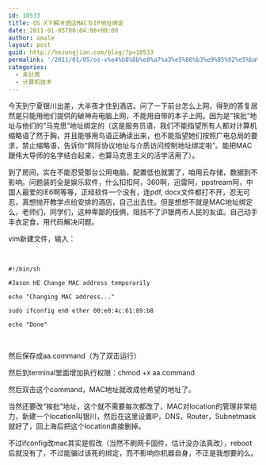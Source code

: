 ```yaml
---
id: 10533
title: OS X下解决酒店MAC与IP地址绑定
date: 2011-01-05T00:04:08+00:00
author: omale
layout: post
guid: http://hezongjian.com/blog/?p=10533
permalink: '/2011/01/05/os-x%e4%b8%8b%e8%a7%a3%e5%86%b3%e9%85%92%e5%ba%97mac%e4%b8%8eip%e5%9c%b0%e5%9d%80%e7%bb%91%e5%ae%9a/'
categories:
  - 未分类
  - 计算机技术
---
```

今天到宁夏银川出差，大半夜才住到酒店。问了一下前台怎么上网，得到的答复居然是只能用他们提供的破神舟电脑上网，不能用自带的本子上网。因为是&ldquo;挨批&rdquo;地址与他们的&ldquo;马克思&rdquo;地址绑定的（这是服务员语，我们不能指望所有人都对计算机缩略语了然于胸，并且能够用鸟语正确读出来，也不能指望她们按照广电总局的要求，禁止缩略语，告诉你&ldquo;网际协议地址与介质访问控制地址绑定啦&rdquo;。能把MAC跟伟大导师的名字结合起来，也算马克思主义的活学活用了）。

到了房间，实在不能忍受那台公用电脑，配置低也就罢了，咱用云存储，数据到不影响。问题装的全是娱乐软件，什么扣扣阿，360啊，迅雷阿，ppstream阿，中国人最爱的IE6啊等等，正经软件一个没有，连pdf, docx文件都打不开，忍无可忍，真想抛开教学点给安排的酒店，自己出去住。但是想想不就是MAC地址绑定么，老师们，同学们，这种卑鄙的伎俩，阻挡不了沪银两市人民的友谊。自己动手丰衣足食，用代码解决问题。

vim新建文件，输入：

&nbsp;

`#!/bin/sh`

`#Jason HE Change MAC address temporarily`

`echo "Changing MAC address..."`

`sudo ifconfig en0 ether 00:e0:4c:61:89:b8`

`echo "Done"`

&nbsp;

然后保存成aa.command（为了双击运行）

然后到terminal里面增加执行权限：chmod +x aa.command

然后双击这个command，MAC地址就改成他希望的地址了。

当然还要改&ldquo;挨批&rdquo;地址，这个就不需要每次都改了，MAC对location的管理非常给力，新建一个location叫银川，然后在这里设置IP，DNS，Router，Subnetmask就好了，回上海后把这个location直接删掉。

不过ifconfig改mac其实是假改（当然不刷网卡固件，估计没办法真改），reboot后就没有了，不过能骗过该死的绑定，而不影响你机器自身，不正是我想要的么。